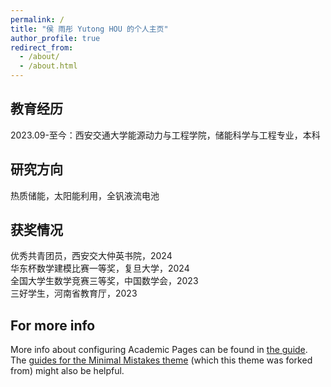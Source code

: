 ```yaml
---
permalink: /
title: "侯 雨彤 Yutong HOU 的个人主页"
author_profile: true
redirect_from: 
  - /about/
  - /about.html
---
```



教育经历
------
2023.09-至今：西安交通大学能源动力与工程学院，储能科学与工程专业，本科

研究方向
------
热质储能，太阳能利用，全钒液流电池

获奖情况
------
优秀共青团员，西安交大仲英书院，2024\
华东杯数学建模比赛一等奖，复旦大学，2024\
全国大学生数学竞赛三等奖，中国数学会，2023\
三好学生，河南省教育厅，2023

For more info
------
More info about configuring Academic Pages can be found in [the guide](https://academicpages.github.io/markdown/). The [guides for the Minimal Mistakes theme](https://mmistakes.github.io/minimal-mistakes/docs/configuration/) (which this theme was forked from) might also be helpful.

